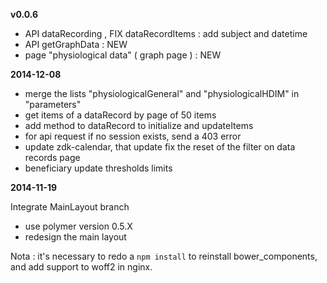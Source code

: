 __v0.0.6__

  - API dataRecording , FIX dataRecordItems : add subject and datetime
  - API getGraphData : NEW
  - page "physiological data" ( graph page ) : NEW
  

__2014-12-08__

  - merge the lists "physiologicalGeneral" and "physiologicalHDIM" in "parameters"
  - get items of a dataRecord by page of 50 items
  - add method to dataRecord to initialize and updateItems
  - for api request if no session exists, send a 403 error
  - update zdk-calendar, that update fix the reset of the filter on data records page
  - beneficiary update thresholds limits

__2014-11-19__

Integrate MainLayout branch

  - use polymer version 0.5.X
  - redesign the main layout
  
Nota : it's necessary to redo a `npm install` to reinstall bower_components, and add support to woff2 in nginx.

  